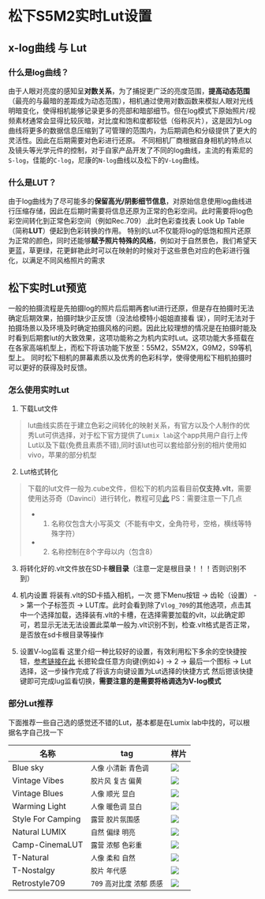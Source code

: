 # 松下S5M2实时Lut设置
## x-log曲线 与 Lut
### 什么是log曲线？
由于人眼对亮度的感知呈**对数关系**，为了捕捉更广泛的亮度范围，**提高动态范围**（最亮的与最暗的差距成为动态范围），相机通过使用对数函数来模拟人眼对光线明暗变化，使得相机能够记录更多的亮部和暗部细节。但在log模式下原始照片/视频素材通常会显得比较灰暗，对比度和饱和度都较低（俗称灰片），这是因为Log曲线将更多的数据信息压缩到了可管理的范围内，为后期调色和分级提供了更大的灵活性。因此在后期需要对色彩进行还原。
不同相机厂商根据自身相机的特点以及镜头等光学元件的控制，对于自家产品开发了不同的log曲线，主流的有索尼的`S-log`，佳能的`C-log`，尼康的`N-log`曲线以及松下的`V-Log`曲线。

### 什么是LUT？
由于log曲线为了尽可能多的**保留高光/阴影细节信息**，对原始信息使用log曲线进行压缩存储，因此在后期时需要将信息还原为正常的色彩空间。此时需要将log色彩空间转化到正常色彩空间（例如Rec.709）.此时色彩查找表 Look Up Table （简称**LUT**）便起到色彩转换的作用。 特别的Lut不仅能将log的低饱和照片还原为正常的颜色，同时还能够**赋予照片特殊的风格**，例如对于自然景色，我们希望天更蓝，草更绿，花更鲜艳此时可以在映射的时候对于这些景色对应的色彩进行强化，以满足不同风格照片的需求

## 松下实时Lut预览
一般的拍摄流程是先拍摄log的照片后后期再套lut进行还原，但是存在拍摄时无法确定后期效果，拍摄时缺少正反馈（没法给模特小姐姐直接看 误），同时无法对于拍摄场景以及环境及时确定拍摄风格的问题。因此比较理想的情况是在拍摄时能及时看到后期套lut的大致效果，这项功能称之为机内实时Lut。这项功能大多搭载在在各家高端机型上，而松下将该功能下放至：55M2，S5M2X，G9M2，S9等机型上。
同时松下相机的屏幕素质以及优秀的色彩科学，使得使用松下相机拍摄时可以更好的获得及时反馈。

### 怎么使用实时Lut
1. 下载Lut文件
> lut曲线实质在于建立色彩之间转化的映射关系，有官方以及个人制作的优秀Lut可供选择，对于松下官方提供了`Lumix lab`这个app共用户自行上传Lut以及下载(免费且素质不错),同时该lut也可以套给部分别的相片使用如vivo，苹果的部分机型

2. Lut格式转化
> 下载的lut文件一般为.cube文件，但松下的机内监看目前**仅支持.vlt**，需要使用达芬奇（Davinci）进行转化，教程可见[此](https://www.douyin.com/search/%E8%BE%BE%E8%8A%AC%E5%A5%87cube%E6%A0%BC%E5%BC%8F%E8%BD%AC%E6%88%90vlt?modal_id=7215421948728249638)
PS：需要注意一下几点
>+ 1. 名称仅包含大小写英文（不能有中文，全角符号，空格，横线等特殊字符）
>+ 2. 名称控制在8个字母以内（包含8）

3. 将转化好的.vlt文件放在SD卡**根目录**（注意一定是根目录！！！否则识别不到）

4. 机内设置
将装有.vlt的SD卡插入相机，一次 摁下Menu按钮 -> 齿轮（设置） -> 第一个子标签页 -> LUT库。此时会看到除了`Vlog_709`的其他选项，点击其中一个选择加载，选择装有.vlt的卡槽，在选择需要加载的vlt，以此确定即可，若显示无法无法设置此菜单一般为.vlt识别不到，检查.vlt格式是否正常，是否放在sd卡根目录等操作

5. 设置V-log监看
这里介绍一种比较好的设置，有效利用松下多余的空快捷按钮，[参考链接在此](https://www.bilibili.com/video/BV1ZdhkeWEow/?spm_id_from=333.880.my_history.page.click&vd_source=e7f814ba70aedd6653447be83f3dc2d8)
长摁轮盘任意方向键(例如↓) -> 2 -> 最后一个图标 -> Lut选择，这一步操作完成了将该方向键设置为Lut选择的快捷方式
然后摁该快捷键即可完成lug监看切换，**需要注意的是需要将格调选为V-log模式**

### 部分Lut推荐
下面推荐一些自己选的感觉还不错的Lut，基本都是在Lumix lab中找的，可以根据名字自己找一下

<!-- |名称|tag|样片|
|---|---|---|
|Blue sky|`人像` `小清新` `青色调`| [](./pic/松下lut/Blue%20Sky.jpg)|
|Vintage Vibes|`胶片风` `复古` `偏黄`|[](./pic/松下lut/Vintage%20Vibes.jpg)|
|Vintage Blues|`人像` `顺光` `显白`|[](./pic/松下lut/Vintage%20Blues.jpg)|
|Warming Light|`人像` `暖色调` `显白`|[](./pic/松下lut/Warming%20Light.jpg)|
|Style For Camping|`露营` `胶片氛围感` |[](./pic/松下lut/Style%20For%20Camping.jpg)|
|Natural LUMIX|`自然` `偏绿` `明亮`|[](./pic/松下lut/Natural%20LUMIX.jpg)|
|Camp-CinemaLUT|`露营` `浓郁` `色彩重` |[](./pic/松下lut/Camp-CinemaLUT.jpg)|
|T-Natural|`人像` `柔和` `自然` |[](./pic/松下lut/T-Natural.jpg)|
|T-Nostalgy|`胶片` `年代感`|[](./pic/松下lut/T-Nostalgy.jpg)|
|Retrostyle709|`709` `高对比度` `浓郁` `质感`|[](./pic/松下lut/Retrostyle709.jpg)| -->

|名称|tag|样片|
|---|---|---|
|Blue sky|`人像` `小清新` `青色调`| ![](https://guanhuhao.github.io/picx-images-hosting/LumixLut/Blue-Sky.jpg)|
|Vintage Vibes|`胶片风` `复古` `偏黄`|![](https://guanhuhao.github.io/picx-images-hosting/LumixLut/Vintage-Vibes.jpg)|
|Vintage Blues|`人像` `顺光` `显白`|![](https://guanhuhao.github.io/picx-images-hosting/LumixLut/Vintage-Blues.jpg)|
|Warming Light|`人像` `暖色调` `显白`|![](https://guanhuhao.github.io/picx-images-hosting/LumixLut/Warming-Light.jpg)|
|Style For Camping|`露营` `胶片氛围感` |![](https://guanhuhao.github.io/picx-images-hosting/LumixLut/Style-For-Camping.jpg)|
|Natural LUMIX|`自然` `偏绿` `明亮`|![](https://guanhuhao.github.io/picx-images-hosting/LumixLut/Natural-LUMIX.jpg)|
|Camp-CinemaLUT|`露营` `浓郁` `色彩重` |![](https://guanhuhao.github.io/picx-images-hosting/LumixLut/Camp-CinemaLUT.jpg)|
|T-Natural|`人像` `柔和` `自然` |![](https://guanhuhao.github.io/picx-images-hosting/LumixLut/T-Natural.jpg)|
|T-Nostalgy|`胶片` `年代感`|![](https://guanhuhao.github.io/picx-images-hosting/LumixLut/T-Nostalgy.jpg)|
|Retrostyle709|`709` `高对比度` `浓郁` `质感`|![](https://guanhuhao.github.io/picx-images-hosting/LumixLut/Retrostyle709.jpg)|
